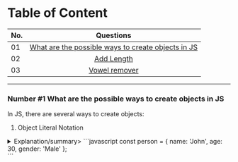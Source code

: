 # Table of Content

| No.      | Questions    |   
| ------------- |:-------------:| 
| 01    |[What are the possible ways to create objects in JS](#nr1)|
| 02    |[Add Length](#problem2)|
| 03    | [Vowel remover](#problem3)||

---

### Number #1 What are the possible ways to create objects in JS<a name="nr1"></a>

In JS, there are several ways to create objects: 

1. Object Literal Notation

<details>
  <summary>Explanation/summary>
  ```javascript
const person = {
  name: 'John',
  age: 30,
  gender: 'Male'
};
</details>
```

